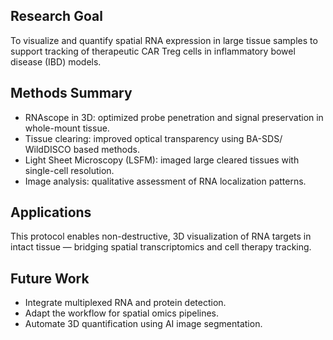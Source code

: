 ## Research Goal
To visualize and quantify spatial RNA expression in large tissue samples to support tracking of therapeutic CAR Treg cells in inflammatory bowel disease (IBD) models.

## Methods Summary
- RNAscope in 3D: optimized probe penetration and signal preservation in whole-mount tissue.
- Tissue clearing: improved optical transparency using BA-SDS/ WildDISCO based methods.
- Light Sheet Microscopy (LSFM): imaged large cleared tissues with single-cell resolution.
- Image analysis: qualitative assessment of RNA localization patterns.

## Applications
This protocol enables non-destructive, 3D visualization of RNA targets in intact tissue — bridging spatial transcriptomics and cell therapy tracking.

## Future Work
- Integrate multiplexed RNA and protein detection.
- Adapt the workflow for spatial omics pipelines.
- Automate 3D quantification using AI image segmentation.
